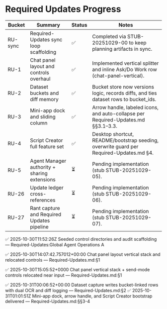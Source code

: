 # Required Updates Progress

| Bucket | Summary | Status | Notes |
| --- | --- | --- | --- |
| RU-sync | Required-Updates sync loop scaffolding | ✅ | Completed via STUB-20251029-00 to keep planning artifacts in sync. |
| RU-1 | Chat panel layout and controls overhaul | ✅ | Implemented vertical splitter and inline Ask/Do Work row (chat-panel-vertical). |
| RU-2 | Dataset buckets and diff memory | ✅ | Bucket store now versions logic, records diffs, and ties dataset rows to bucket_ids. |
| RU-3 | Mini-app dock and sliding column | ✅ | Arrow handle, labeled icons, and auto-collapse per Required-Updates.md §§3.1–3.3. |
| RU-4 | Script Creator full feature set | ✅ | Desktop shortcut, README/bootstrap seeding, overwrite guard per Required-Updates.md §4. |
| RU-5 | Agent Manager authority + sharing extensions | ⏳ | Pending implementation (stub STUB-20251029-05). |
| RU-26 | Update ledger cross-references | ⏳ | Pending implementation (stub STUB-20251029-06). |
| RU-27 | Rant capture and Required Updates pipeline | ⏳ | Pending implementation (stub STUB-20251029-07). |
✅ 2025-10-30T11:52:26Z Seeded control directories and audit scaffolding — Required-Updates:Global Agent Operations A

✅ 2025-10-30T14:07:42.757012+00:00 Chat panel layout vertical stack and relocated controls — Required-Updates.md:§1

✅ 2025-10-30T15:05:52+0000 Chat panel vertical stack + send-mode controls relocated near input — Required-Updates.md:§1

✅ 2025-10-31T00:06:52+00:00 Dataset capture writes bucket-linked rows with dual OCR and diff logging — Required-Updates.md:§2
✅ 2025-10-31T01:01:51Z Mini-app dock, arrow handle, and Script Creator bootstrap delivered — Required-Updates.md:§§3-4
